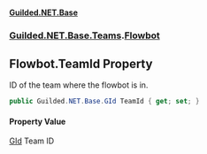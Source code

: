 
#### [Guilded.NET.Base](index 'index')
### [Guilded.NET.Base.Teams](index#Guilded_NET_Base_Teams 'Guilded.NET.Base.Teams').[Flowbot](Flowbot 'Guilded.NET.Base.Teams.Flowbot')
## Flowbot.TeamId Property
ID of the team where the flowbot is in.  
```csharp
public Guilded.NET.Base.GId TeamId { get; set; }
```

#### Property Value
[GId](GId 'Guilded.NET.Base.GId')
Team ID
